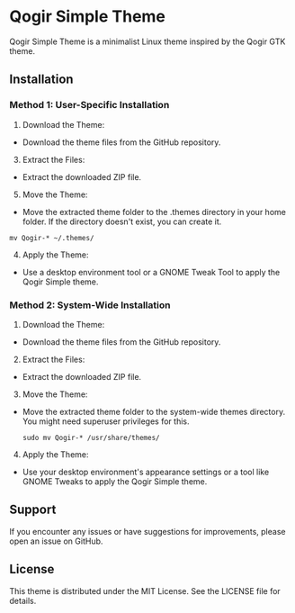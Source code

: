 # Qogir Simple Theme
Qogir Simple Theme is a minimalist Linux theme inspired by the Qogir GTK theme.
 
## Installation
### Method 1: User-Specific Installation
 1. Download the Theme:
  - Download the theme files from the GitHub repository.
 3. Extract the Files:
  - Extract the downloaded ZIP file.
 5. Move the Theme:
  - Move the extracted theme folder to the .themes directory in your home folder. If the directory doesn't exist, you can create it.
    
  `mv Qogir-* ~/.themes/`
  
 4. Apply the Theme:
  - Use a desktop environment tool or a GNOME Tweak Tool to apply the Qogir Simple theme.
### Method 2: System-Wide Installation
 1. Download the Theme:
  - Download the theme files from the GitHub repository.
 2. Extract the Files:
  - Extract the downloaded ZIP file.
 3. Move the Theme:
   - Move the extracted theme folder to the system-wide themes directory. You might need superuser privileges for this.

     `sudo mv Qogir-* /usr/share/themes/`
     
 4. Apply the Theme:
  - Use your desktop environment's appearance settings or a tool like GNOME Tweaks to apply the Qogir Simple theme.
## Support
 If you encounter any issues or have suggestions for improvements, please open an issue on GitHub.
## License
 This theme is distributed under the MIT License. See the LICENSE file for details.
